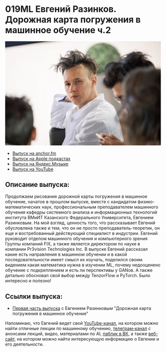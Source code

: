 # 019ML Евгений Разинков. Дорожная карта погружения в машинное обучение ч.2

<img src="foto/Razinkov2.png" width="650"/>

- [Выпуск на anchor.fm](https://anchor.fm/kmsrus/episodes/019-ML-----------2-eopssg)
- [Выпуск на Apple подкастах](https://podcasts.apple.com/ru/podcast/machine-learning-podcast/id1495052772?l=en&i=1000504925050)
- [Выпуск на Яндекс.Музыке](https://music.yandex.ru/album/9781458/track/76097161)
- [Выпуск на YouTube](https://youtu.be/12-54cVdyGs)

## Описание выпуска:

Продолжаем рисование дорожной карты погружения в машинное обучение, начатое в прошлом выпуске, вместе с кандидатом физико-математических наук, профессиональным преподавателем машинного обучения кафедры системного анализа и информационных технологий института ВМиИТ Казанского Федерального Университета, Евгением Разинковым. На мой взгляд, ценность того, что рассказывает Евгений обусловлена также и тем, что он не просто преподаватель-теоретик, он еще и востребованный действующий специалист в индустрии. Евгений  руководит отделом машинного обучения и компьютерного зрения Группы компаний FIX, а также является директором по науке в компании Pr3vision Technologies Inc. В выпуске Евгений рассказал какие есть направления в машинном обучении и в какой последовательности имеет смысл их изучать, поделился своим видением какая математика нужна в изучении ML, почему недооценено обучение с подкреплением и есть ли перспективы у GANов. А также детально обосновал свой выбор между TenzorFlow и PyTorch. Было интересно и полезно!

## Ссылки выпуска:

- [Первая часть выпуска](https://anchor.fm/kmsrus/episodes/018-ML-----------1-eoftu6) с Евгением Разинковым "Дорожная карта погружения в машинное обучение"

Напоминаю, что Евгений ведет свой [YouTube-канал](http://video.razinkov.ai/), на котором можно найти отличные лекции по машинному обучению, [телеграм-канал](https://t.me/razinkov_ai) с анонсами лекций, видео, материалами по AI, [паблик в ВК](http://vk.com/razinkov_ai), а также [веб-сайт](http://razinkov.ai/), на котором можно найти интересующую информацию о Евгении и его деятельности.
